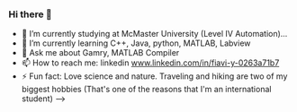 ### Hi there 👋



- 🔭 I’m currently studying at McMaster University (Level IV Automation)...
- 🌱 I’m currently learning C++, Java, python, MATLAB, Labview
- 💬 Ask me about Gamry, MATLAB Compiler
- 📫 How to reach me: linkedin  www.linkedin.com/in/fiavi-y-0263a71b7
- ⚡ Fun fact: Love science and nature. Traveling and hiking are two of my biggest hobbies (That's one of the reasons that I'm an international student)
-->
